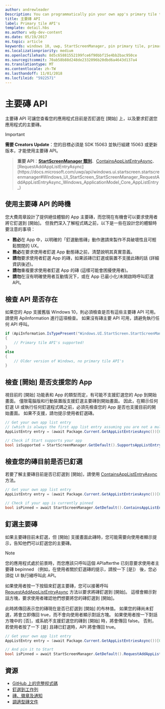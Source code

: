 ```yaml
---
author: andrewleader
Description: You can programmatically pin your own app's primary tile to Start, just like you can pin secondary tiles. And you can check whether it's currently pinned.
title: 主要磚 API
label: Primary tile API's
template: detail.hbs
ms.author: wdg-dev-content
ms.date: 05/19/2017
ms.topic: article
keywords: windows 10, uwp, StartScreenManager, pin primary tile, primary tile apis, check if tile pinned, live tile, 釘選主要磚, 主要磚 api, 檢查是否釘選, 動態磚
ms.localizationpriority: medium
ms.openlocfilehash: 8d5c65881552199fce6f90bbf15e4bb2bac950ce
ms.sourcegitcommit: 70ab58b88d248de2332096b20dbd6a4643d137a4
ms.translationtype: MT
ms.contentlocale: zh-TW
ms.lasthandoff: 11/01/2018
ms.locfileid: "5922571"
---
```

# <a name="primary-tile-apis"></a>主要磚 API
 

主要磚 API 可讓您查看您的應用程式目前是否釘選在 \[開始\] 上，以及要求釘選您應用程式的主要磚。

> [!IMPORTANT]
> **需要 Creators Update**：您的目標必須是 SDK 15063 並執行組建 15063 或更新版本，才能使用主要磚 API。

> **重要 API**：[**StartScreenManager 類別**](https://docs.microsoft.com/uwp/api/windows.ui.startscreen.startscreenmanager)、[ContainsAppListEntryAsync](https://docs.microsoft.com/uwp/api/windows.ui.startscreen.startscreenmanager#Windows_UI_StartScreen_StartScreenManager_ContainsAppListEntryAsync_Windows_ApplicationModel_Core_AppListEntry_)、[RequestAddAppListEntryAsync](https://docs.microsoft.com/uwp/api/windows.ui.startscreen.startscreenmanager#Windows_UI_StartScreen_StartScreenManager_RequestAddAppListEntryAsync_Windows_ApplicationModel_Core_AppListEntry_)


## <a name="when-to-use-primary-tile-apis"></a>使用主要磚 API 的時機

您大費周章設計了提供絕佳體驗的 App 主要磚，而您現在有機會可以要求使用者將它釘選到 [開始]。 但我們深入了解程式碼之前，以下是一些在設計您的體驗時要注意的事項：

* **務必**在 App 中，以明確的「釘選動態磚」動作邀請來製作不具破壞性且可輕鬆關閉的 UX。
* **務必**在要求使用者釘選 App 動態磚之前，清楚說明其真實意義。
* **請勿**要求使用者釘選 App 的磚，如果該磚已釘選或裝置不支援此磚的話 (詳細資訊後述)。
* **請勿**重複要求使用者釘選 App 的磚 (這樣可能會困擾使用者)。
* **請勿**在沒有明確使用者互動情況下，或在 App 已最小化/未開啟時呼叫釘選 API。


## <a name="checking-whether-the-apis-exist"></a>檢查 API 是否存在

如果您的 App 支援舊版 Windows 10，則必須檢查是否有這些主要磚 API 可用。 請使用 ApiInformation 進行這項檢查。 如果沒有磚主要 API 可用，請避免執行任何 API 呼叫。

```csharp
if (ApiInformation.IsTypePresent("Windows.UI.StartScreen.StartScreenManager"))
{
    // Primary tile API's supported!
}
else
{
    // Older version of Windows, no primary tile API's
}
```


## <a name="check-if-start-supports-your-app"></a>檢查 [開始] 是否支援您的 App

視目前的 [開始] 功能表和 App 的類型而定，有可能不支援釘選您的 App 到開始畫面。 僅限電腦版和行動裝置版支援釘選主要磚到開始畫面。 因此，在顯示任何釘選 UI 或執行任何釘選程式碼之前，必須先檢查您的 App 是否也支援目前的開始畫面。 如果不支援，請勿提示使用者釘選磚。

```csharp
// Get your own app list entry
// (which is always the first app list entry assuming you are not a multi-app package)
AppListEntry entry = (await Package.Current.GetAppListEntriesAsync())[0];

// Check if Start supports your app
bool isSupported = StartScreenManager.GetDefault().SupportsAppListEntry(entry);
```


## <a name="check-whether-youre-currently-pinned"></a>檢查您的磚目前是否已釘選

若要了解主要磚目前是否已釘選到 [開始]，請使用 [ContainsAppListEntryAsync](https://docs.microsoft.com/uwp/api/windows.ui.startscreen.startscreenmanager#Windows_UI_StartScreen_StartScreenManager_ContainsAppListEntryAsync_Windows_ApplicationModel_Core_AppListEntry_) 方法。

```csharp
// Get your own app list entry
AppListEntry entry = (await Package.Current.GetAppListEntriesAsync())[0];

// Check if your app is currently pinned
bool isPinned = await StartScreenManager.GetDefault().ContainsAppListEntryAsync(entry);
```


##  <a name="pin-your-primary-tile"></a>釘選主要磚

如果主要磚目前未釘選，但 [開始] 支援畫面此磚時，您可能需要向使用者顯示提示，告知他們可以釘選您的主要磚。

> [!NOTE]
> 您的應用程式處於前景時，而您應該只呼叫這個 APIafterthe 已刻意要求使用者主要磚 bepinned （例如，在使用者關於釘選磚的提示，請按一下 [是]） 後，您必須從 UI 執行緒呼叫此 API。

如果使用者按一下按鈕來釘選主要磚，您可以接著呼叫 [RequestAddAppListEntryAsync](https://docs.microsoft.com/uwp/api/windows.ui.startscreen.startscreenmanager#Windows_UI_StartScreen_StartScreenManager_RequestAddAppListEntryAsync_Windows_ApplicationModel_Core_AppListEntry_) 方法以要求將磚釘選到 [開始]。 這樣會顯示對話方塊，要求使用者確認他們想要將您的磚釘選到 [開始]。

此時將傳回表示您的磚現在是否已釘選到 [開始] 的布林值。 如果您的磚尚未釘選，將會立即傳回 true，而不會向使用者顯示對話方塊。 如果使用者按一下對話方塊中的 [否]，或系統不支援釘選您的磚到 [開始] 時，將會傳回 false。 否則，若使用者按了一下 [是] 且磚已釘選時，API 將會傳回 true。

```csharp
// Get your own app list entry
AppListEntry entry = (await Package.Current.GetAppListEntriesAsync())[0];

// And pin it to Start
bool isPinned = await StartScreenManager.GetDefault().RequestAddAppListEntryAsync(entry);
```


## <a name="resources"></a>資源

* [GitHub 上的完整程式碼](https://github.com/WindowsNotifications/quickstart-pin-primary-tile)
* [釘選到工作列](../pin-to-taskbar.md)
* [磚、徽章及通知](index.md)
* [調適型磚文件](create-adaptive-tiles.md)
